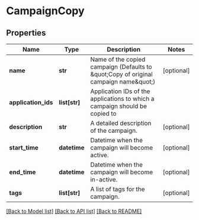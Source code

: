 # CampaignCopy

## Properties
Name | Type | Description | Notes
------------ | ------------- | ------------- | -------------
**name** | **str** | Name of the copied campaign (Defaults to \&quot;Copy of original campaign name\&quot;) | [optional] 
**application_ids** | **list[str]** | Application IDs of the applications to which a campaign should be copied to | 
**description** | **str** | A detailed description of the campaign. | [optional] 
**start_time** | **datetime** | Datetime when the campaign will become active. | [optional] 
**end_time** | **datetime** | Datetime when the campaign will become in-active. | [optional] 
**tags** | **list[str]** | A list of tags for the campaign. | [optional] 

[[Back to Model list]](../README.md#documentation-for-models) [[Back to API list]](../README.md#documentation-for-api-endpoints) [[Back to README]](../README.md)


